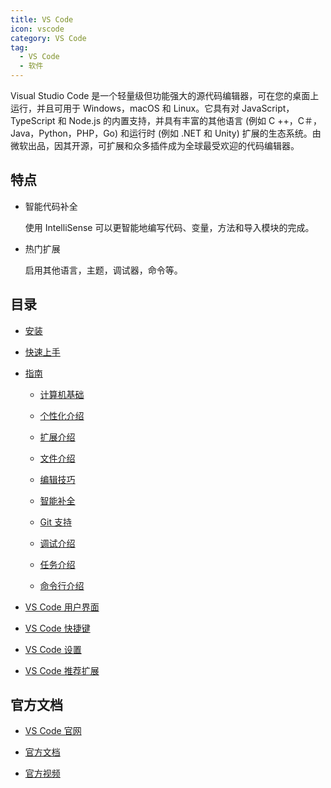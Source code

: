 ```yaml
---
title: VS Code
icon: vscode
category: VS Code
tag:
  - VS Code
  - 软件
---
```


Visual Studio Code 是一个轻量级但功能强大的源代码编辑器，可在您的桌面上运行，并且可用于 Windows，macOS 和 Linux。它具有对 JavaScript，TypeScript 和 Node.js 的内置支持，并具有丰富的其他语言 (例如 C ++，C＃，Java，Python，PHP，Go) 和运行时 (例如 .NET 和 Unity) 扩展的生态系统。由微软出品，因其开源，可扩展和众多插件成为全球最受欢迎的代码编辑器。

## 特点

- 智能代码补全

  使用 IntelliSense 可以更智能地编写代码、变量，方法和导入模块的完成。

- 热门扩展

  启用其他语言，主题，调试器，命令等。

## 目录

- [安装](install.md)

- [快速上手](get-started.md)

- [指南](guide/README.md)

  - [计算机基础](guide/basic.md)

  - [个性化介绍](guide/customization.md)

  - [扩展介绍](guide/extension.md)

  - [文件介绍](guide/file.md)

  - [编辑技巧](guide/edit.md)

  - [智能补全](guide/intellisense.md)

  - [Git 支持](guide/git.md)

  - [调试介绍](guide/debug.md)

  - [任务介绍](guide/task.md)

  - [命令行介绍](guide/command.md)

- [VS Code 用户界面](ui.md)

- [VS Code 快捷键](shortcut-key.md)

- [VS Code 设置](settings.md)

- [VS Code 推荐扩展](extension.md)

## 官方文档

- [VS Code 官网](https://code.visualstudio.com/)

- [官方文档](https://code.visualstudio.com/docs)

- [官方视频](https://code.visualstudio.com/docs/getstarted/introvideos)
